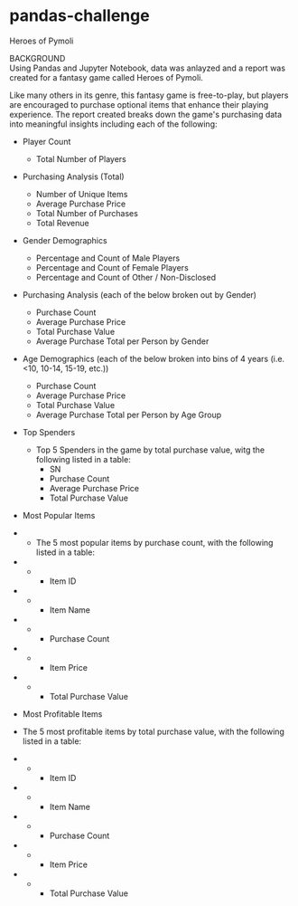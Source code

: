 # pandas-challenge
Heroes of Pymoli

BACKGROUND<br>
Using Pandas and Jupyter Notebook, data was anlayzed and a report was created for a fantasy game called Heroes of Pymoli.

Like many others in its genre, this fantasy game is free-to-play, but players are encouraged to purchase optional items that enhance their playing experience. The report created breaks down the game's purchasing data into meaningful insights including each of the following:

- Player Count
  - Total Number of Players<br>

- Purchasing Analysis (Total)
  - Number of Unique Items
  - Average Purchase Price
  - Total Number of Purchases
  - Total Revenue<br>

- Gender Demographics
  - Percentage and Count of Male Players
  - Percentage and Count of Female Players
  - Percentage and Count of Other / Non-Disclosed<br>

- Purchasing Analysis (each of the below broken out by Gender)
  - Purchase Count
  - Average Purchase Price
  - Total Purchase Value
  - Average Purchase Total per Person by Gender<br>

- Age Demographics (each of the below broken into bins of 4 years (i.e. <10, 10-14, 15-19, etc.))
  - Purchase Count
  - Average Purchase Price
  - Total Purchase Value
  - Average Purchase Total per Person by Age Group<br>

- Top Spenders
  - Top 5 Spenders in the game by total purchase value, witg the following listed in a table:
    - SN
    - Purchase Count
    - Average Purchase Price
    - Total Purchase Value<br>

- Most Popular Items
- - The 5 most popular items by purchase count, with the following listed in a table:
- - - Item ID
- - - Item Name
- - - Purchase Count
- - - Item Price
- - - Total Purchase Value<br>

- Most Profitable Items
- The 5 most profitable items by total purchase value, with the following listed in a table:
- - - Item ID
- - - Item Name
- - - Purchase Count
- - - Item Price
- - - Total Purchase Value
